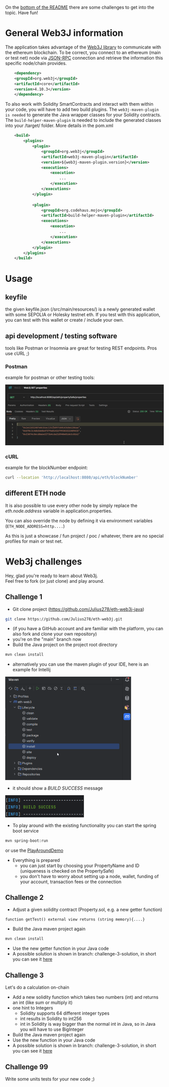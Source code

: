On the [bottom of the README](#web3j-challenges) there are some challenges to get into the topic. Have fun!

# General Web3J information
The application takes advantage of the [Web3J library](https://github.com/web3j/web3j) to communicate with the ethereum blockchain.
To be correct, you connect to an ethereum (main or test net) node via [JSON-RPC](https://www.jsonrpc.org/) connection and retrieve the information this specific node/chain provides.
``` XML
    <dependency>
	<groupId>org.web3j</groupId>
	<artifactId>core</artifactId>
	<version>4.10.3</version>
    </dependency>
```

To also work with Solidity SmartContracts and interact with them within your code, you will have to add two build plugins.
The `web3j-maven-plugin is needed` to generate the Java wrapper classes for your Solidity contracts. 
The `build-helper-maven-plugin` is needed to include the generated classes into your /target/ folder.
More details in the pom.xml

``` XML
    <build>
        <plugins>
            <plugin>
                <groupId>org.web3j</groupId>
                <artifactId>web3j-maven-plugin</artifactId>
                <version>${web3j-maven-plugin.version}</version>
                <executions>
                    <execution>
                        ...
                    </execution>
                </executions>
            </plugin>
            
            <plugin>
                <groupId>org.codehaus.mojo</groupId>
                <artifactId>build-helper-maven-plugin</artifactId>
                <executions>
                    <execution>
                        ...
                    </execution>
                </executions>
            </plugin>
        </plugins>
    </build>
```

# Usage
## keyfile
the given keyfile.json (/src/main/resources/) is a newly generated wallet with some SEPOLIA or Holesky testnet eth.
If you test with this application, you can test with this wallet or create / include your own.

## api development / testing software
tools like Postman or Insomnia are great for testing REST endpoints.
Pros use cURL ;)

### Postman
example for postman or other testing tools:

![postman_test](docs/postman_test.png)

### cURL
example for the blockNumber endpoint:
``` bash
curl --location 'http://localhost:8080/api/eth/blockNumber'
```

## different ETH node
It is also possible to use every other node by simply replace the _eth.node.address_ variable in application.properties.

You can also override the node by defining it via environment variables (`ETH_NODE_ADDRESS=http....`)


As this is just a showcase / fun project / poc / whatever, there are no special profiles for main or test net.


# Web3j challenges
Hey, glad you're ready to learn about Web3j.</br>
Feel free to fork (or just clone) and play around.

## Challenge 1
* Git clone project (https://github.com/Julius278/eth-web3j-java)
``` bash
git clone https://github.com/Julius278/eth-web3j.git
```
* (if you have a GitHub account and are familiar with the platform, you can also fork and clone your own repository)
* you're on the "main" branch now
* Build the Java project on the project root directory
``` bash
mvn clean install
```
* alternatively you can use the maven plugin of your IDE, here is an example for Intellij </br>
<img src="docs/intellij_maven_plugin.png" alt="intellij_maven_plugin" width="400"/>

* it should show a <i>BUILD SUCCESS</i> message </br>
<img src="docs/maven_build_success.png" alt="maven_build_success" width="250"/>

* To play around with the existing functionality you can start the spring boot service
``` bash
mvn spring-boot:run
```
or use the [PlayAroundDemo](https://github.com/Julius278/eth-web3j-java/blob/main/src/main/java/com/julius/spring/boot/ethweb3/demo/PlayAroundDemo.java)
* Everything is prepared
  * you can just start by choosing your PropertyName and ID (uniqueness is checked on the PropertySafe)
  * you don't have to worry about setting up a node, wallet, funding of your account, transaction fees or the connection

## Challenge 2
* Adjust a given solidity contract (Property.sol, e.g. a new getter function)
``` Solidity
function getTest() external view returns (string memory){....}
```
* Build the Java maven project again 
``` bash
mvn clean install
```
* Use the new getter function in your Java code
* A possible solution is shown in branch: challenge-3-solution, in short you can see it [here](https://github.com/Julius278/eth-web3j-java/pull/1)

## Challenge 3
Let's do a calculation on-chain
* Add a new solidity function which takes two numbers (int) and returns an int (like sum or multiply it)
* one hint to Integers
  * Solidity supports 64 different integer types
  * int results in Solidity to int256
  * int in Solidity is way bigger than the normal int in Java, so in Java you will have to use BigInteger
* Build the Java maven project again
* Use the new function in your Java code
* A possible solution is shown in branch: challenge-3-solution, in short you can see it [here](https://github.com/Julius278/eth-web3j-java/pull/2)


## Challenge 99
Write some units tests for your new code ;)